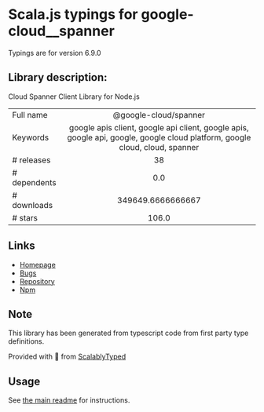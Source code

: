 
# Scala.js typings for google-cloud__spanner

Typings are for version 6.9.0

## Library description:
Cloud Spanner Client Library for Node.js

|                    |                 |
| ------------------ | :-------------: |
| Full name          | @google-cloud/spanner |
| Keywords           | google apis client, google api client, google apis, google api, google, google cloud platform, google cloud, cloud, spanner |
| # releases         | 38 |
| # dependents       | 0.0 |
| # downloads        | 349649.6666666667 |
| # stars            | 106.0 |

## Links
- [Homepage](https://github.com/googleapis/nodejs-spanner#readme)
- [Bugs](https://github.com/googleapis/nodejs-spanner/issues)
- [Repository](https://github.com/googleapis/nodejs-spanner)
- [Npm](https://www.npmjs.com/package/%40google-cloud%2Fspanner)
    


## Note
This library has been generated from typescript code from first party type definitions.

Provided with :purple_heart: from [ScalablyTyped](https://github.com/oyvindberg/ScalablyTyped)

## Usage
See [the main readme](../../readme.md) for instructions.


